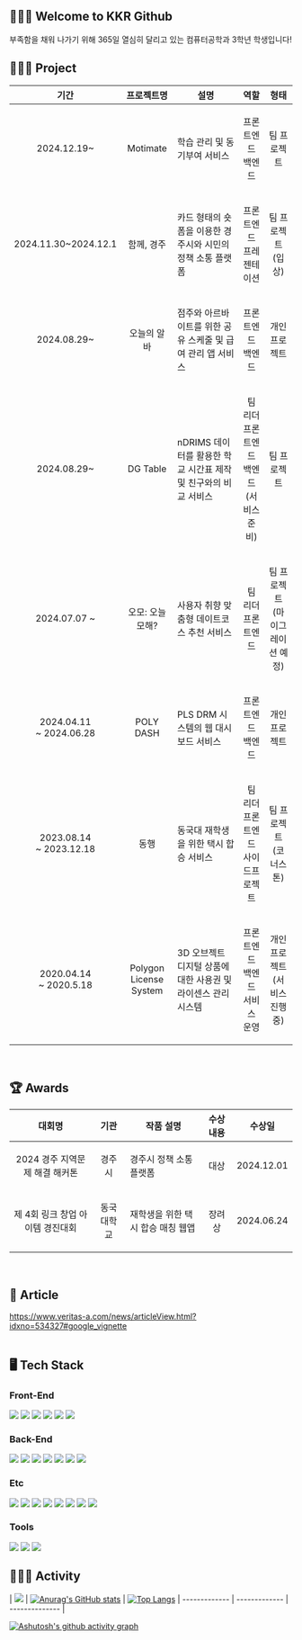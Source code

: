 <div>

## 🧑🏻‍💻 Welcome to KKR Github
부족함을 채워 나가기 위해 365일 열심히 달리고 있는 컴퓨터공학과 3학년 학생입니다!
<br/>

## 🧑🏻‍💻 Project
| 기간 | 프로젝트명 | 설명 | 역할 | 형태 |
|-----|---------|-----|-----|-----|
| <p align="center"> 2024.12.19~ </p> | <p align="center"> Motimate </p> | 학습 관리 및 동기부여 서비스 | <p align="center"> 프론트엔드<br/>백엔드 | <p align="center"> 팀 프로젝트<br/></p> |
| <p align="center"> 2024.11.30~2024.12.1 </p> | <p align="center"> 함께, 경주 </p> | 카드 형태의 숏폼을 이용한 경주시와 시민의 정책 소통 플랫폼 | <p align="center"> 프론트엔드<br/>프레젠테이션 | <p align="center"> 팀 프로젝트<br/>(입상)</p> |
| <p align="center"> 2024.08.29~ </p> | <p align="center"> 오늘의 알바 </p> | 점주와 아르바이트를 위한 공유 스케줄 및 급여 관리 앱 서비스 | <p align="center"> 프론트엔드<br/>백엔드 | <p align="center"> 개인 프로젝트<br/></p> |
| <p align="center"> 2024.08.29~ </p> | <p align="center"> DG Table </p> | nDRIMS 데이터를 활용한 학교 시간표 제작 및 친구와의 비교 서비스 | <p align="center"> 팀 리더<br/>프론트엔드<br/>백엔드<br/>(서비스 준비)| <p align="center">팀 프로젝트<br/></p> |
| <p align="center"> 2024.07.07 ~ </p> | <p align="center"> 오모: 오늘 모해? </p> | 사용자 취향 맞춤형 데이트코스 추천 서비스 | <p align="center"> 팀 리더<br/>프론트엔드 </p> | <p align="center"> 팀 프로젝트<br/>(마이그레이션 예정) </p> |
| <p align="center"> 2024.04.11<br/>~ 2024.06.28 </p> | <p align="center"> POLY DASH </p> | PLS DRM 시스템의 웹 대시보드 서비스 | <p align="center"> 프론트엔드<br/>백엔드 </p> | <p align="center"> 개인 프로젝트 </p> |
| <p align="center"> 2023.08.14<br/>~ 2023.12.18 </p> | <p align="center"> 동행 </p> | 동국대 재학생을 위한 택시 합승 서비스 | <p align="center"> 팀 리더<br/>프론트엔드<br/>사이드프로젝트  </p> | <p align="center"> 팀 프로젝트(코너스톤) </p> |
| <p align="center"> 2020.04.14<br/>~ 2020.5.18 </p> | <p align="center"> Polygon <br/> License System </p> | 3D 오브젝트 디지털 상품에 대한 사용권 및 라이센스 관리 시스템 | <p align="center"> 프론트엔드<br/>백엔드<br/>서비스 운영 </p> | <p align="center"> 개인 프로젝트<br/>(서비스 진행중) </p> |
<br/>

## 🏆 Awards
| 대회명 | 기관 | 작품 설명 | 수상 내용 | 수상일 |
|----------|---------|-----|-----|-----|
| <p align="center"> 2024 경주 지역문제 해결 해커톤 </p> | <p align="center"> 경주시 </p> | 경주시 정책 소통 플랫폼 | <p align="center"> 대상 | <p align="center"> 2024.12.01 </p> |
| <p align="center"> 제 4회 링크 창업 아이템 경진대회</p> | <p align="center"> 동국대학교 </p> | 재학생을 위한 택시 합승 매칭 웹앱 | <p align="center"> 장려상 | <p align="center"> 2024.06.24</p> |
<br/>

## 📰 Article
https://www.veritas-a.com/news/articleView.html?idxno=534327#google_vignette
<br/><br/>

  
## 🖥️ Tech Stack
### Front-End
<img src="https://img.shields.io/badge/React-61DAFB?style=for-the-badge&logo=React&logoColor=black"> 
<img src="https://img.shields.io/badge/Flutter-02569B?style=for-the-badge&logo=Flutter&logoColor=white">
<img src="https://img.shields.io/badge/dart-%230175C2.svg?style=for-the-badge&logo=dart&logoColor=white">
<img src="https://img.shields.io/badge/html5-E34F26?style=for-the-badge&logo=html5&logoColor=white">
<img src="https://img.shields.io/badge/css3-1572B6?style=for-the-badge&logo=css3&logoColor=white">
<img src="https://img.shields.io/badge/bootstrap-7952B3?style=for-the-badge&logo=bootstrap&logoColor=white">
<br/>

### Back-End
<img src="https://img.shields.io/badge/node.js-339933?style=for-the-badge&logo=Node.js&logoColor=white">
<img src="https://img.shields.io/badge/lua-%232C2D72.svg?style=for-the-badge&logo=lua&logoColor=white">
<img src="https://img.shields.io/badge/Python-3776AB?style=for-the-badge&logo=python&logoColor=white">
<img src="https://img.shields.io/badge/C-A8B9CC?style=for-the-badge&logo=c&logoColor=white">
<img src="https://img.shields.io/badge/nginx-009639?style=for-the-badge&logo=nginx&logoColor=white">
<img src="https://img.shields.io/badge/gunicorn-499848?style=for-the-badge&logo=gunicorn&logoColor=black">
<img src="https://img.shields.io/badge/apache tomcat-F8DC75?style=for-the-badge&logo=apachetomcat&logoColor=black">
<br/>


### Etc
<img src="https://img.shields.io/badge/latex-%23008080.svg?style=for-the-badge&logo=latex&logoColor=white">
<img src="https://img.shields.io/badge/MongoDB-%234ea94b.svg?style=for-the-badge&logo=mongodb&logoColor=white">
<img src="https://img.shields.io/badge/Microsoft%20SQL%20Server-CC2927?style=for-the-badge&logo=microsoft%20sql%20server&logoColor=white">
<img src="https://img.shields.io/badge/sqlite-003B57?style=for-the-badge&logo=sqlite&logoColor=white">
<img src="https://img.shields.io/badge/mysql-4479A1?style=for-the-badge&logo=MySQL&logoColor=white">
<img src="https://img.shields.io/badge/github-181717?style=for-the-badge&logo=github&logoColor=white"> 
<img src="https://img.shields.io/badge/linux-FCC624?style=for-the-badge&logo=linux&logoColor=black">  
<img src="https://img.shields.io/badge/ubuntu-E95420?style=for-the-badge&logo=ubuntu&logoColor=white">
<br/>

### Tools
<img src="https://img.shields.io/badge/3Ds Max-000000?style=for-the-badge&logo=autodesk&logoColor=white">
<img src="https://img.shields.io/badge/figma-000000?style=for-the-badge&logo=figma&logoColor=white">
<img src="https://img.shields.io/badge/photoshop-31A8FF?style=for-the-badge&logo=adobephotoshop&logoColor=white">
<br/>

<h2>🧑🏻‍💻 Activity</h2><div>
  
<div>

| ![](http://github-profile-summary-cards.vercel.app/api/cards/profile-details?username=kkr010128&theme=algolia) | [![Anurag's GitHub stats](https://github-readme-stats.vercel.app/api?username=kkr010128)](https://github.com/anuraghazra/github-readme-stats) |
[![Top Langs](https://github-readme-stats.vercel.app/api/top-langs/?username=kkr010128)](https://github.com/anuraghazra/github-readme-stats)
| ------------- | ------------- | -------------- |
</div>
<div>

[![Ashutosh's github activity graph](https://github-readme-activity-graph.vercel.app/graph?username=kkr010128&theme=react-dark)](https://github.com/ashutosh00710/github-readme-activity-graph)
</div>



 
